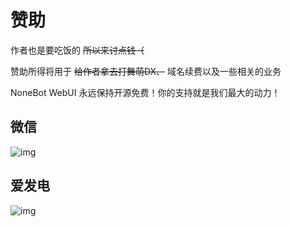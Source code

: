 # 赞助

作者也是要吃饭的 ~~所以来讨点钱（~~

赞助所得将用于 ~~给作者拿去打舞萌DX、~~ 域名续费以及一些相关的业务

NoneBot WebUI 永远保持开源免费！你的支持就是我们最大的动力！


## 微信

![img](/donate/donate_wechat.png)

## 爱发电

![img](/donate/afdian.png)